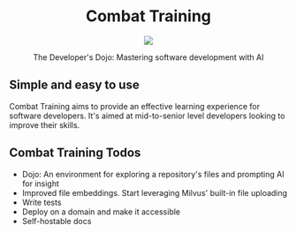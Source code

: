<h1 align="center">Combat Training</h1>
<p align="center">
    <a href="https://twitter.com/mattfreire"><img src="https://badgen.net/badge/twitter/@mattfreire/1DA1F2?icon&label" /></a>
</p>

<p align="center">
    The Developer's Dojo: Mastering software development with AI
</p>

## Simple and easy to use

Combat Training aims to provide an effective learning experience for software developers. It's aimed at mid-to-senior level developers looking to improve their skills.

## Combat Training Todos
- Dojo: An environment for exploring a repository's files and prompting AI for insight
- Improved file embeddings. Start leveraging Milvus' built-in file uploading
- Write tests
- Deploy on a domain and make it accessible
- Self-hostable docs